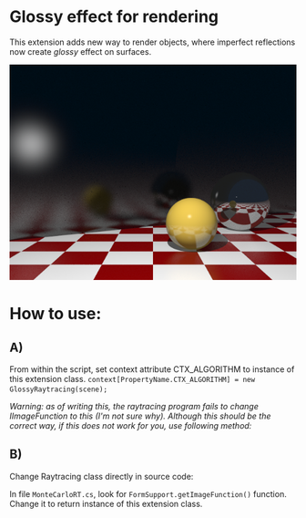 # Glossy effect for rendering

This extension adds new way to render objects, where imperfect reflections now create *glossy* effect on surfaces.

![Glossy surface example](glossyexample.png)

How to use:
==
## A)
From within the script, set context attribute CTX_ALGORITHM to instance of this extension class.
`context[PropertyName.CTX_ALGORITHM] = new GlossyRaytracing(scene);`

*Warning: as of writing this, the raytracing program fails to change IImageFunction to this (I'm not sure why). Although this should be the correct way, if this does not work for you, use following method:*

## B)
Change Raytracing class directly in source code:

In file `MonteCarloRT.cs`, look for `FormSupport.getImageFunction()` function. Change it to return instance of this extension class.